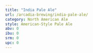 ```yaml
---
title: "India Pale Ale"
url: /arcadia-brewing/india-pale-ale/
category: North American Ale
style: American-Style Pale Ale
abv: 0
ibu: 0
srm: 0
upc: 0
---
```


